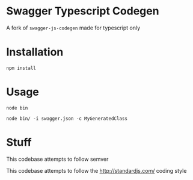# Swagger Typescript Codegen

A fork of `swagger-js-codegen` made for typescript only

# Installation

`npm install`

# Usage

`node bin`

`node bin/ -i swagger.json -c MyGeneratedClass`


# Stuff

This codebase attempts to follow semver

This codebase attempts to follow the http://standardjs.com/ coding style